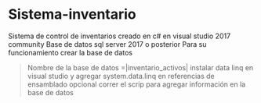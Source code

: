 # Sistema-inventario
Sistema de control de inventarios creado en c# en visual studio 2017 community 
Base de datos sql server 2017 o posterior
Para su funcionamiento
crear la base de datos
>Nombre de la base de datos =|inventario_activos|
>instalar data linq en visual studio y agregar system.data.linq en referencias de ensamblado 
>opcional correr el scrip para agregar información en la base de datos
>


